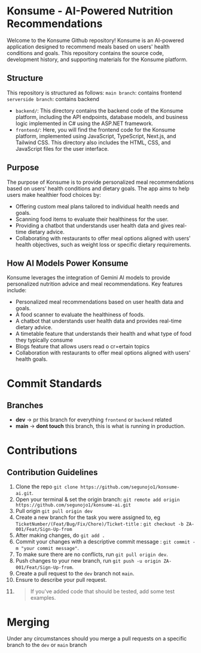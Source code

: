 # Konsume - AI-Powered Nutrition Recommendations

Welcome to the Konsume Github repository! Konsume is an AI-powered application designed to recommend meals based on users' health conditions and goals. This repository contains the source code, development history, and supporting materials for the Konsume platform.

## Structure
This repository is structured as follows:
`main branch`: contains frontend 
`serverside branch`: contains backend
- `backend/`: This directory contains the backend code of the Konsume platform, including the API endpoints, database models, and business logic implemented in C# using the ASP.NET framework.
- `frontend/`: Here, you will find the frontend code for the Konsume platform, implemented using JavaScript, TypeScript, Next.js, and Tailwind CSS. This directory also includes the HTML, CSS, and JavaScript files for the user interface.

## Purpose
The purpose of Konsume is to provide personalized meal recommendations based on users' health conditions and dietary goals. The app aims to help users make healthier food choices by:
- Offering custom meal plans tailored to individual health needs and goals.
- Scanning food items to evaluate their healthiness for the user.
- Providing a chatbot that understands user health data and gives real-time dietary advice.
- Collaborating with restaurants to offer meal options aligned with users' health objectives, such as weight loss or specific dietary requirements.

## How AI Models Power Konsume
Konsume leverages the integration of Gemini AI models to provide personalized nutrition advice and meal recommendations. Key features include:
- Personalized meal recommendations based on user health data and goals.
- A food scanner to evaluate the healthiness of foods.
- A chatbot that understands user health data and provides real-time dietary advice.
- A timetable feature that understands their health and what type of food they typically consume
- Blogs feature that allows users read o cr=ertain topics
- Collaboration with restaurants to offer meal options aligned with users' health goals.

# Commit Standards

## Branches

- **dev** -> pr this branch for everything `frontend` or `backend` related
- **main** -> **dont touch** this branch, this is what is running in production.

# Contributions

## Contribution Guidelines

1. Clone the repo `git clone https://github.com/segunojo1/konsume-ai.git`.
2. Open your terminal & set the origin branch: `git remote add origin https://github.com/segunojo1/konsume-ai.git`
3. Pull origin `git pull origin dev`
4. Create a new branch for the task you were assigned to, eg `TicketNumber/(Feat/Bug/Fix/Chore)/Ticket-title` : `git checkout -b ZA-001/Feat/Sign-Up-from`
5. After making changes, do `git add .`
6. Commit your changes with a descriptive commit message : `git commit -m "your commit message"`.
7. To make sure there are no conflicts, run `git pull origin dev`.
8. Push changes to your new branch, run `git push -u origin ZA-001/Feat/Sign-Up-from`.
9. Create a pull request to the `dev` branch not `main`.
10. Ensure to describe your pull request.
11. > If you've added code that should be tested, add some test examples.

# Merging

Under any circumstances should you merge a pull requests on a specific branch to the `dev` or `main` branch
